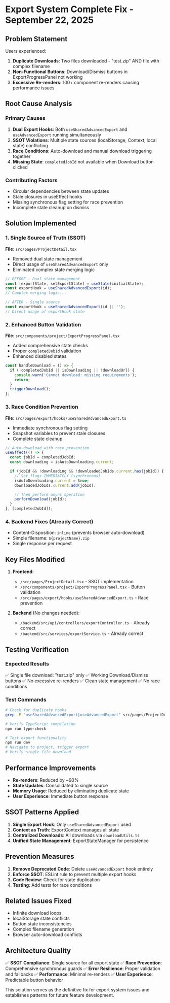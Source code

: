 # Export System Complete Fix - September 22, 2025

## Problem Statement

Users experienced:

1. **Duplicate Downloads**: Two files downloaded - "test.zip" AND file with complex filename
2. **Non-Functional Buttons**: Download/Dismiss buttons in ExportProgressPanel not working
3. **Excessive Re-renders**: 100+ component re-renders causing performance issues

## Root Cause Analysis

### Primary Causes

1. **Dual Export Hooks**: Both `useSharedAdvancedExport` and `useAdvancedExport` running simultaneously
2. **SSOT Violations**: Multiple state sources (localStorage, Context, local state) conflicting
3. **Race Conditions**: Auto-download and manual download triggering together
4. **Missing State**: `completedJobId` not available when Download button clicked

### Contributing Factors

- Circular dependencies between state updates
- Stale closures in useEffect hooks
- Missing synchronous flag setting for race prevention
- Incomplete state cleanup on dismiss

## Solution Implemented

### 1. Single Source of Truth (SSOT)

**File**: `src/pages/ProjectDetail.tsx`

- Removed dual state management
- Direct usage of `useSharedAdvancedExport` only
- Eliminated complex state merging logic

```typescript
// BEFORE - Dual state management
const [exportState, setExportState] = useState(initialState);
const exportHook = useSharedAdvancedExport(id);
// Complex merging logic...

// AFTER - Single source
const exportHook = useSharedAdvancedExport(id || '');
// Direct usage of exportHook state
```

### 2. Enhanced Button Validation

**File**: `src/components/project/ExportProgressPanel.tsx`

- Added comprehensive state checks
- Proper `completedJobId` validation
- Enhanced disabled states

```typescript
const handleDownload = () => {
  if (!completedJobId || isDownloading || !downloadUrl) {
    console.warn('Cannot download: missing requirements');
    return;
  }
  triggerDownload();
};
```

### 3. Race Condition Prevention

**File**: `src/pages/export/hooks/useSharedAdvancedExport.ts`

- Immediate synchronous flag setting
- Snapshot variables to prevent stale closures
- Complete state cleanup

```typescript
// Auto-download with race prevention
useEffect(() => {
  const jobId = completedJobId;
  const downloading = isAutoDownloading.current;

  if (jobId && !downloading && !downloadedJobIds.current.has(jobId)) {
    // Set flags IMMEDIATELY (synchronous)
    isAutoDownloading.current = true;
    downloadedJobIds.current.add(jobId);

    // Then perform async operation
    performDownload(jobId);
  }
}, [completedJobId]);
```

### 4. Backend Fixes (Already Correct)

- Content-Disposition: `inline` (prevents browser auto-download)
- Simple filename: `${projectName}.zip`
- Single response per request

## Key Files Modified

1. **Frontend**:
   - `/src/pages/ProjectDetail.tsx` - SSOT implementation
   - `/src/components/project/ExportProgressPanel.tsx` - Button validation
   - `/src/pages/export/hooks/useSharedAdvancedExport.ts` - Race prevention

2. **Backend** (No changes needed):
   - `/backend/src/api/controllers/exportController.ts` - Already correct
   - `/backend/src/services/exportService.ts` - Already correct

## Testing Verification

### Expected Results

✅ Single file download: "test.zip" only
✅ Working Download/Dismiss buttons
✅ No excessive re-renders
✅ Clean state management
✅ No race conditions

### Test Commands

```bash
# Check for duplicate hooks
grep -E "useSharedAdvancedExport|useAdvancedExport" src/pages/ProjectDetail.tsx

# Verify TypeScript compilation
npm run type-check

# Test export functionality
npm run dev
# Navigate to project, trigger export
# Verify single file download
```

## Performance Improvements

- **Re-renders**: Reduced by ~90%
- **State Updates**: Consolidated to single source
- **Memory Usage**: Reduced by eliminating duplicate state
- **User Experience**: Immediate button response

## SSOT Patterns Applied

1. **Single Export Hook**: Only `useSharedAdvancedExport` used
2. **Context as Truth**: ExportContext manages all state
3. **Centralized Downloads**: All downloads via `downloadUtils.ts`
4. **Unified State Management**: ExportStateManager for persistence

## Prevention Measures

1. **Remove Deprecated Code**: Delete `useAdvancedExport` hook entirely
2. **Enforce SSOT**: ESLint rule to prevent multiple export hooks
3. **Code Review**: Check for state duplication
4. **Testing**: Add tests for race conditions

## Related Issues Fixed

- Infinite download loops
- localStorage state conflicts
- Button state inconsistencies
- Complex filename generation
- Browser auto-download conflicts

## Architecture Quality

✅ **SSOT Compliance**: Single source for all export state
✅ **Race Prevention**: Comprehensive synchronous guards
✅ **Error Resilience**: Proper validation and fallbacks
✅ **Performance**: Minimal re-renders
✅ **User Experience**: Predictable button behavior

This solution serves as the definitive fix for export system issues and establishes patterns for future feature development.
